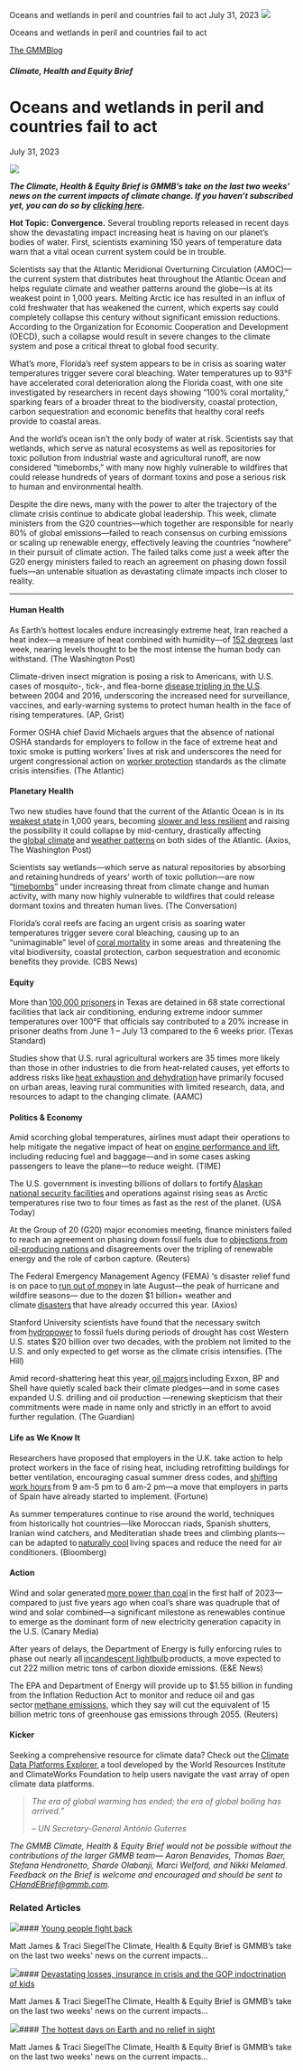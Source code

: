 



Oceans and wetlands in peril and countries fail to act
July 31, 2023
![](data:image/gif;base64,R0lGODlhAQABAAAAACH5BAEKAAEALAAAAAABAAEAAAICTAEAOw==)![](https://www.gmmb.com/wp-content/uploads/2023/07/bob-7.31.png)



Oceans and wetlands in peril and countries fail to act





 [The GMMBlog](/blog/)



##### Climate, Health and Equity Brief

 Oceans and wetlands in peril and countries fail to act
======================================================


July 31, 2023



![](data:image/gif;base64,R0lGODlhAQABAAAAACH5BAEKAAEALAAAAAABAAEAAAICTAEAOw==)![](https://www.gmmb.com/wp-content/uploads/2023/07/bob-7.31-552x484.png) 


***The Climate, Health & Equity Brief is GMMB’s take on the last two weeks’ news on the current impacts of climate change. If you haven’t subscribed yet, you can do so by [clicking here](https://mailchimp.us4.list-manage.com/subscribe?u=f2f8c4bdabe1a2a83f914e813&id=4a13a601e2).***


**Hot Topic:** **Convergence.** Several troubling reports released in recent days show the devastating impact increasing heat is having on our planet’s bodies of water. First, scientists examining 150 years of temperature data warn that a vital ocean current system could be in trouble.


Scientists say that the Atlantic Meridional Overturning Circulation (AMOC)—the current system that distributes heat throughout the Atlantic Ocean and helps regulate climate and weather patterns around the globe—is at its weakest point in 1,000 years. Melting Arctic ice has resulted in an influx of cold freshwater that has weakened the current, which experts say could completely collapse this century without significant emission reductions. According to the Organization for Economic Cooperation and Development (OECD), such a collapse would result in severe changes to the climate system and pose a critical threat to global food security.


What’s more, Florida’s reef system appears to be in crisis as soaring water temperatures trigger severe coral bleaching. Water temperatures up to 93°F have accelerated coral deterioration along the Florida coast, with one site investigated by researchers in recent days showing “100% coral mortality,” sparking fears of a broader threat to the biodiversity, coastal protection, carbon sequestration and economic benefits that healthy coral reefs provide to coastal areas.


And the world’s ocean isn’t the only body of water at risk. Scientists say that wetlands, which serve as natural ecosystems as well as repositories for toxic pollution from industrial waste and agricultural runoff, are now considered “timebombs,” with many now highly vulnerable to wildfires that could release hundreds of years of dormant toxins and pose a serious risk to human and environmental health.


Despite the dire news, many with the power to alter the trajectory of the climate crisis continue to abdicate global leadership. This week, climate ministers from the G20 countries—which together are responsible for nearly 80% of global emissions—failed to reach consensus on curbing emissions or scaling up renewable energy, effectively leaving the countries “nowhere” in their pursuit of climate action. The failed talks come just a week after the G20 energy ministers failed to reach an agreement on phasing down fossil fuels—an untenable situation as devastating climate impacts inch closer to reality.




---


#### Human Health


As Earth’s hottest locales endure increasingly extreme heat, Iran reached a heat index—a measure of heat combined with humidity—of [152 degrees](https://mailchimp.us4.list-manage.com/track/click?u=f2f8c4bdabe1a2a83f914e813&id=710850e94b&e=b1bd18d53b) last week, nearing levels thought to be the most intense the human body can withstand. (The Washington Post)


Climate-driven insect migration is posing a risk to Americans, with U.S. cases of mosquito-, tick-, and flea-borne [disease tripling in the U.S](https://mailchimp.us4.list-manage.com/track/click?u=f2f8c4bdabe1a2a83f914e813&id=280b38b3d3&e=b1bd18d53b). between 2004 and 2016, underscoring the increased need for surveillance, vaccines, and early-warning systems to protect human health in the face of rising temperatures. (AP, Grist)


Former OSHA chief David Michaels argues that the absence of national OSHA standards for employers to follow in the face of extreme heat and toxic smoke is putting workers’ lives at risk and underscores the need for urgent congressional action on [worker protection](https://mailchimp.us4.list-manage.com/track/click?u=f2f8c4bdabe1a2a83f914e813&id=7bd47482b9&e=b1bd18d53b) standards as the climate crisis intensifies. (The Atlantic)


#### Planetary Health


Two new studies have found that the current of the Atlantic Ocean is in its [weakest state](https://mailchimp.us4.list-manage.com/track/click?u=f2f8c4bdabe1a2a83f914e813&id=59a6c625de&e=b1bd18d53b) in 1,000 years, becoming [slower and less resilient](https://mailchimp.us4.list-manage.com/track/click?u=f2f8c4bdabe1a2a83f914e813&id=7757df19d0&e=b1bd18d53b) and raising the possibility it could collapse by mid-century, drastically affecting the [global climate](https://mailchimp.us4.list-manage.com/track/click?u=f2f8c4bdabe1a2a83f914e813&id=52542d56d2&e=b1bd18d53b) and [weather patterns](https://mailchimp.us4.list-manage.com/track/click?u=f2f8c4bdabe1a2a83f914e813&id=d1d61dd404&e=b1bd18d53b) on both sides of the Atlantic. (Axios, The Washington Post)


Scientists say wetlands—which serve as natural repositories by absorbing and retaining hundreds of years’ worth of toxic pollution—are now “[timebombs](https://mailchimp.us4.list-manage.com/track/click?u=f2f8c4bdabe1a2a83f914e813&id=3d20d9da41&e=b1bd18d53b)” under increasing threat from climate change and human activity, with many now highly vulnerable to wildfires that could release dormant toxins and threaten human lives. (The Conversation)


Florida’s coral reefs are facing an urgent crisis as soaring water temperatures trigger severe coral bleaching, causing up to an “unimaginable” level of [coral mortality](https://mailchimp.us4.list-manage.com/track/click?u=f2f8c4bdabe1a2a83f914e813&id=ac22630c08&e=b1bd18d53b) in some areas  and threatening the vital biodiversity, coastal protection, carbon sequestration and economic benefits they provide. (CBS News)


#### Equity


More than [100,000 prisoners](https://mailchimp.us4.list-manage.com/track/click?u=f2f8c4bdabe1a2a83f914e813&id=1074a5bfcb&e=b1bd18d53b) in Texas are detained in 68 state correctional facilities that lack air conditioning, enduring extreme indoor summer temperatures over 100°F that officials say contributed to a 20% increase in prisoner deaths from June 1 – July 13 compared to the 6 weeks prior. (Texas Standard)


Studies show that U.S. rural agricultural workers are 35 times more likely than those in other industries to die from heat-related causes, yet efforts to address risks like [heat exhaustion and dehydration](https://mailchimp.us4.list-manage.com/track/click?u=f2f8c4bdabe1a2a83f914e813&id=f3dcd65ab7&e=b1bd18d53b) have primarily focused on urban areas, leaving rural communities with limited research, data, and resources to adapt to the changing climate. (AAMC)


#### Politics & Economy


Amid scorching global temperatures, airlines must adapt their operations to help mitigate the negative impact of heat on [engine performance and lift](https://mailchimp.us4.list-manage.com/track/click?u=f2f8c4bdabe1a2a83f914e813&id=2f5d128cd1&e=b1bd18d53b), including reducing fuel and baggage—and in some cases asking passengers to leave the plane—to reduce weight. (TIME)


The U.S. government is investing billions of dollars to fortify [Alaskan national security facilities](https://mailchimp.us4.list-manage.com/track/click?u=f2f8c4bdabe1a2a83f914e813&id=efc8232b88&e=b1bd18d53b) and operations against rising seas as Arctic temperatures rise two to four times as fast as the rest of the planet. (USA Today)


At the Group of 20 (G20) major economies meeting, finance ministers failed to reach an agreement on phasing down fossil fuels due to [objections from oil-producing nations](https://mailchimp.us4.list-manage.com/track/click?u=f2f8c4bdabe1a2a83f914e813&id=076116649a&e=b1bd18d53b) and disagreements over the tripling of renewable energy and the role of carbon capture. (Reuters)


The Federal Emergency Management Agency (FEMA) ‘s disaster relief fund is on pace to [run out of money](https://mailchimp.us4.list-manage.com/track/click?u=f2f8c4bdabe1a2a83f914e813&id=8aa701ab86&e=b1bd18d53b) in late August—the peak of hurricane and wildfire seasons— due to the dozen $1 billion+ weather and climate [disasters](https://mailchimp.us4.list-manage.com/track/click?u=f2f8c4bdabe1a2a83f914e813&id=8bf801cebb&e=b1bd18d53b) that have already occurred this year. (Axios)


Stanford University scientists have found that the necessary switch from [hydropower](https://mailchimp.us4.list-manage.com/track/click?u=f2f8c4bdabe1a2a83f914e813&id=5219320aa2&e=b1bd18d53b) to fossil fuels during periods of drought has cost Western U.S. states $20 billion over two decades, with the problem not limited to the U.S. and only expected to get worse as the climate crisis intensifies. (The Hill)


Amid record-shattering heat this year, [oil majors](https://mailchimp.us4.list-manage.com/track/click?u=f2f8c4bdabe1a2a83f914e813&id=2f7f47dd60&e=b1bd18d53b) including Exxon, BP and Shell have quietly scaled back their climate pledges—and in some cases expanded U.S. drilling and oil production —renewing skepticism that their commitments were made in name only and strictly in an effort to avoid further regulation. (The Guardian)


#### Life as We Know It


Researchers have proposed that employers in the U.K. take action to help protect workers in the face of rising heat, including retrofitting buildings for better ventilation, encouraging casual summer dress codes, and [shifting work hours](https://mailchimp.us4.list-manage.com/track/click?u=f2f8c4bdabe1a2a83f914e813&id=5749ef612b&e=b1bd18d53b) from 9 am-5 pm to 6 am-2 pm—a move that employers in parts of Spain have already started to implement. (Fortune)


As summer temperatures continue to rise around the world, techniques from historically hot countries—like Moroccan riads, Spanish shutters, Iranian wind catchers, and Mediteratian shade trees and climbing plants—can be adapted to [naturally cool](https://mailchimp.us4.list-manage.com/track/click?u=f2f8c4bdabe1a2a83f914e813&id=6e12a63820&e=b1bd18d53b) living spaces and reduce the need for air conditioners. (Bloomberg)


#### Action


Wind and solar generated [more power than coal](https://mailchimp.us4.list-manage.com/track/click?u=f2f8c4bdabe1a2a83f914e813&id=9b3bddf442&e=b1bd18d53b) in the first half of 2023—compared to just five years ago when coal’s share was quadruple that of wind and solar combined—a significant milestone as renewables continue to emerge as the dominant form of new electricity generation capacity in the U.S. (Canary Media)


After years of delays, the Department of Energy is fully enforcing rules to phase out nearly all [incandescent lightbulb](https://mailchimp.us4.list-manage.com/track/click?u=f2f8c4bdabe1a2a83f914e813&id=0815d002a6&e=b1bd18d53b) products, a move expected to cut 222 million metric tons of carbon dioxide emissions. (E&E News)


The EPA and Department of Energy will provide up to $1.55 billion in funding from the Inflation Reduction Act to monitor and reduce oil and gas sector [methane emissions](https://mailchimp.us4.list-manage.com/track/click?u=f2f8c4bdabe1a2a83f914e813&id=8271f0266d&e=b1bd18d53b), which they say will cut the equivalent of 15 billion metric tons of greenhouse gas emissions through 2055. (Reuters)


#### Kicker


Seeking a comprehensive resource for climate data? Check out the [Climate Data Platforms Explorer,](https://mailchimp.us4.list-manage.com/track/click?u=f2f8c4bdabe1a2a83f914e813&id=281c3ef8ac&e=b1bd18d53b) a tool developed by the World Resources Institute and ClimateWorks Foundation to help users navigate the vast array of open climate data platforms.



> *The era of global warming has ended; the era of global boiling has arrived.”*
> 
> 
> *– UN Secretary-General António Guterres* 
> 
> 


*The GMMB Climate, Health & Equity Brief would not be possible without the contributions of the larger GMMB team— Aaron Benavides, Thomas Baer, Stefana Hendronetto, Sharde Olabanji, Marci Welford, and Nikki Melamed. Feedback on the Brief is welcome and encouraged and should be sent to [CHandEBrief@gmmb.com](mailto:CHandEBrief@gmmb.com).*









### Related Articles

![](data:image/gif;base64,R0lGODlhAQABAAAAACH5BAEKAAEALAAAAAABAAEAAAICTAEAOw==)![](https://www.gmmb.com/wp-content/uploads/2023/08/bob-8.28-380x200.jpg)#### [Young people fight back](https://www.gmmb.com/news/young-people-fight-back/)

Matt James & Traci SiegelThe Climate, Health & Equity Brief is GMMB’s take on the last two weeks' news on the current impacts…

![](data:image/gif;base64,R0lGODlhAQABAAAAACH5BAEKAAEALAAAAAABAAEAAAICTAEAOw==)![](https://www.gmmb.com/wp-content/uploads/2023/08/Bob-8.14-380x200.png)#### [Devastating losses, insurance in crisis and the GOP indoctrination of kids](https://www.gmmb.com/news/devastating-losses-insurance-in-crisis-and-the-gop-indoctrination-of-kids/)

Matt James & Traci SiegelThe Climate, Health & Equity Brief is GMMB’s take on the last two weeks' news on the current impacts…

![](data:image/gif;base64,R0lGODlhAQABAAAAACH5BAEKAAEALAAAAAABAAEAAAICTAEAOw==)![](https://www.gmmb.com/wp-content/uploads/2023/07/bob-7.17-380x200.png)#### [The hottest days on Earth and no relief in sight](https://www.gmmb.com/news/the-hottest-days-on-earth-and-no-relief-in-sight/)

Matt James & Traci SiegelThe Climate, Health & Equity Brief is GMMB’s take on the last two weeks' news on the current impacts…





